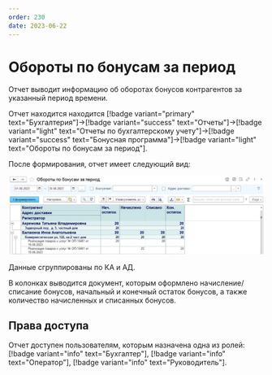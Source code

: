 ```yaml
---
order: 230
date: 2023-06-22
---
```

# Обороты по бонусам за период

Отчет выводит информацию об оборотах бонусов контрагентов за указанный период времени.

Отчет находится находится [!badge variant="primary" text="Бухгалтерия"]->[!badge variant="success" text="Отчеты"]->[!badge variant="light" text="Отчеты по бухгалтерскому учету"]->[!badge variant="success" text="Бонусная программа"]->[!badge variant="light" text="Обороты по бонусам за период"].

После формирования, отчет имеет следующий вид:

![Обороты по бонусам за период](/images/Отчет_обороты_по_бонусам_за_период.jpg)

Данные сгруппированы по КА и АД.

В колонках выводится документ, которым оформлено начисление/списание бонусов, начальный и конечный остаток бонусов, а также количество начисленных и списанных бонусов.

## Права доступа

Отчет доступен пользователям, которым назначена одна из ролей: [!badge variant="info" text="Бухгалтер"], [!badge variant="info" text="Оператор"], [!badge variant="info" text="Руководитель"].
